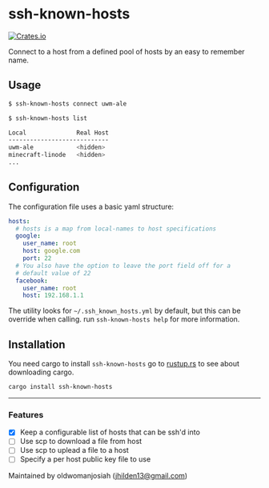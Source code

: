 # ssh-known-hosts

[![Crates.io](https://img.shields.io/crates/v/ssh-known-hosts)](https://crates.io/crates/ssh-known-hosts)

Connect to a host from a defined pool of hosts by an easy to remember name.

## Usage

```bash
$ ssh-known-hosts connect uwm-ale

$ ssh-known-hosts list

Local              Real Host
----------------------------
uwm-ale            <hidden>
minecraft-linode   <hidden>
...

```

## Configuration

The configuration file uses a basic yaml structure:

```yaml
hosts:
  # hosts is a map from local-names to host specifications
  google:
    user_name: root
    host: google.com
    port: 22
  # You also have the option to leave the port field off for a
  # default value of 22
  facebook:
    user_name: root
    host: 192.168.1.1
```

The utility looks for `~/.ssh_known_hosts.yml` by default,
but this can be override when calling. run `ssh-known-hosts help` for more information.

## Installation

You need cargo to install `ssh-known-hosts` go to [rustup.rs](https://rustup.rs/)
to see about downloading cargo.

```bash
cargo install ssh-known-hosts
```

--------

### Features
- [x] Keep a configurable list of hosts that can be ssh'd into
- [ ] Use scp to download a file from host
- [ ] Use scp to uplead a file to a host
- [ ] Specify a per host public key file to use

Maintained by oldwomanjosiah (jhilden13@gmail.com)
